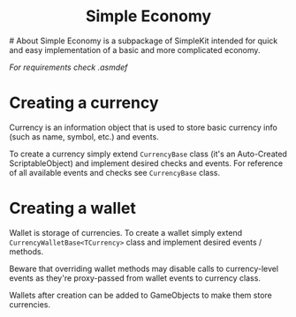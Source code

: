 ﻿<div align="center">
  <h1>Simple Economy</h1>
</div>
# About
Simple Economy is a subpackage of SimpleKit intended for quick and easy implementation of a basic
and more complicated economy.

*For requirements check .asmdef*

# Creating a currency
Currency is an information object that is used to store basic currency info (such as name, symbol, etc.) and events.

To create a currency simply extend `CurrencyBase` class (it's an Auto-Created ScriptableObject) and implement
desired checks and events. For reference of all available events and checks see `CurrencyBase` class.

# Creating a wallet
Wallet is storage of currencies. To create a wallet simply extend `CurrencyWalletBase<TCurrency>` class
and implement desired events / methods. 

Beware that overriding wallet methods may disable calls to 
currency-level events as they're proxy-passed from wallet events to currency class.

Wallets after creation can be added to GameObjects to make them store currencies.